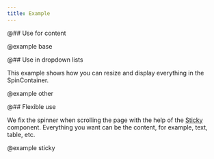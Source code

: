 ```yaml
---
title: Example
---
```


@## Use for content

@example base

@## Use in dropdown lists

This example shows how you can resize and display everything in the SpinContainer.

@example other

@## Flexible use

We fix the spinner when scrolling the page with the help of the [Sticky](/components/sticky/) component. Everything you want can be the content, for example, text, table, etc.

@example sticky
